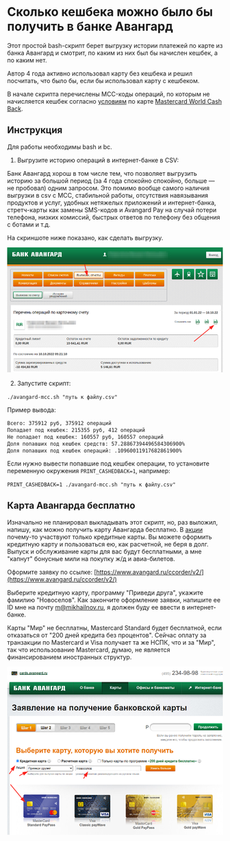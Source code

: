# Сколько кешбека можно было бы получить в банке Авангард

Этот простой bash-скрипт берет выгрузку истории платежей по карте из банка Авангард и смотрит, по каким из них был бы начислен кешбек, а по каким нет.

Автор 4 года активно использовал карту без кешбека и решил посчитать, что было бы, если бы использовал карту с кешбеком.

В начале скрипта перечислены MCC-коды операций, по которым не начисляется кешбек согласно [условиям](https://avangard.ru/rus/private/cards/exclbonusworld/) по карте [Mastercard World Cash Back](https://avangard.ru/rus/private/cards/salecard/world_mc_cashback/).

## Инструкция

Для работы необходимы bash и bc.

1. Выгрузите историю операций в интернет-банке в CSV:

Банк Авангард хорош в том числе тем, что позволяет выгрузить историю за большой период (за 4 года спокойно спокойно, больше — не пробовал) одним запросом. Это помимо вообще самого наличия выгрузки в csv с MCC, стабильной работы, отсутствия навязывания продуктов и услуг, удобных нетяжелых приложений и интернет-банка, стретч-карты как замены SMS-кодов и Avangard Pay на случай потери телефона, низких комиссий, быстрых ответов по телефону без общения с ботами и т.д.

На скриншоте ниже показано, как сделать выгрузку.

![""](screenshots/screenshot1.png "")

2. Запустите скрипт:

`./avangard-mcc.sh "путь к файлу.csv"`

Пример вывода:

```
Всего: 375912 руб, 375912 операций
Попадает под кешбек: 215355 руб, 412 операций
Не попадает под кешбек: 160557 руб, 160557 операций
Доля попавших под кешбек средств: 57.28867394496584306900%
Доля попавших под кешбек операций: .10960011917682861900%
```

Если нужно вывести попавшие под кешбек операции, то установите переменную окружения `PRINT_CASHEDBACK=1`, например:

`PRINT_CASHEDBACK=1 ./avangard-mcc.sh "путь к файлу.csv"`

## Карта Авангарда бесплатно

Изначально не планировал выкладывать этот скрипт, но, раз выложил, напишу, как можно получить карту Авангарда бесплатно. В [акции](https://cards.avangard.ru/friends/) почему-то участвуют только кредитные карты. Вы можете оформить кредитную карту и пользоваться ею, как расчетной, не беря в долг. Выпуск и обслуживание карты для вас будут бесплатными, а мне "капнут" бонусные мили на покупку ж/д и авиа-билетов.

Оформите заявку по ссылке: [https://www.avangard.ru/ccorder/v2/](https://www.avangard.ru/ccorder/v2/)

Выберите кредитную карту, программу "Приведи друга", укажите фамилию "Новоселов". Как закончите оформление заявки, напишите ее ID мне на почту m@mikhailnov.ru, я должен буду ее ввести в интернет-банке.

Карты "Мир" не бесплатны, Mastercard Standard будет бесплатной, если отказаться от "200 дней кредита без процентов". Сейчас оплату за транзакции по Mastercard и Visa получает та же НСПК, что и за "Мир", так что использование Mastercard, думаю, не является финансированием иностранных структур.

![""](screenshots/screenshot2.png "")

